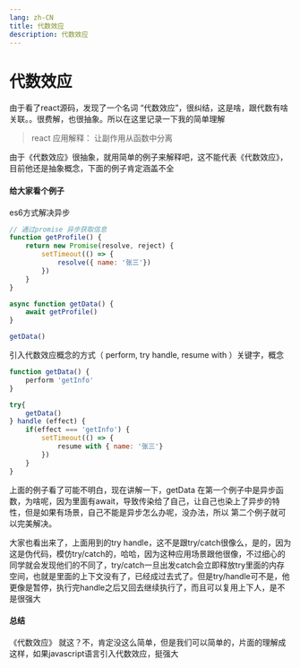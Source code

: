 ```yaml
---
lang: zh-CN
title: 代数效应
description: 代数效应
---
```


# 代数效应

由于看了react源码，发现了一个名词 “代数效应”，很纠结，这是啥，跟代数有啥关联。。很费解，也很抽象。所以在这里记录一下我的简单理解

> react 应用解释： 让副作用从函数中分离

由于《代数效应》很抽象，就用简单的例子来解释吧，这不能代表《代数效应》，目前他还是抽象概念，下面的例子肯定涵盖不全

#### 给大家看个例子

es6方式解决异步
```js
// 通过promise 异步获取信息
function getProfile() {
	return new Promise(resolve, reject) {
		setTimeout(() => {
			resolve({ name: '张三'})
		})
	}
}

async function getData() {
	await getProfile()
}

getData()
```

引入代数效应概念的方式（ perform, try handle, resume with ）关键字，概念
```js
function getData() {
	perform 'getInfo'
}

try{
	getData()
} handle (effect) {
	if(effect === 'getInfo') {
		setTimeout(() => {
			resume with { name: '张三'}
		})
	}
}
```

上面的例子看了可能不明白，现在讲解一下，getData 在第一个例子中是异步函数，为啥呢，因为里面有await，导致传染给了自己，让自己也染上了异步的特性，但是如果有场景，自己不能是异步怎么办呢，没办法，所以 第二个例子就可以完美解决。

大家也看出来了，上面用到的try handle，这不是跟try/catch很像么，是的，因为这是伪代码，模仿try/catch的，哈哈，因为这种应用场景跟他很像，不过细心的同学就会发现他们的不同了，try/catch一旦出发catch会立即释放try里面的内存空间，也就是里面的上下文没有了，已经成过去式了。但是try/handle可不是，他更像是暂停，执行完handle之后又回去继续执行了，而且可以复用上下人，是不是很强大

#### 总结

《代数效应》 就这？不，肯定没这么简单，但是我们可以简单的，片面的理解成这样，如果javascript语言引入代数效应，挺强大